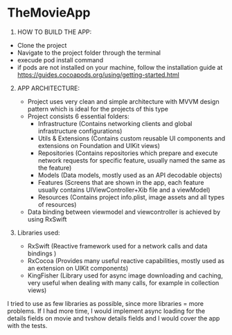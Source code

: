 # TheMovieApp

1. HOW TO BUILD THE APP:
  - Clone the project
  - Navigate to the project folder through the terminal
  - execude pod install command
  - if pods are not installed on your machine, follow the installation guide at https://guides.cocoapods.org/using/getting-started.html

2. APP ARCHITECTURE:
   - Project uses very clean and simple architecture with MVVM design pattern which is ideal for the projects of this type
   - Project consists 6 essential folders:
      - Infrastructure (Contains networking clients and global infrastructure configurations)
      - Utils & Extensions (Contains custom reusable UI components and extensions on Foundation and UIKit views)
      - Repositories (Contains repositories which prepare and execute network requests for specific feature, usually named the same as the feature)
      - Models (Data models, mostly used as an API decodable objects)
      - Features (Screens that are shown in the app, each feature usually contains UIViewController+Xib file and a viewModel)
      - Resources (Contains project info.plist, image assets and all types of resources)
   - Data binding between viewmodel and viewcontroller is achieved by using RxSwift

3. Libraries used:
   - RxSwift (Reactive framework used for a network calls and data bindings )
   - RxCocoa (Provides many useful reactive capabilities, mostly used as an extension on UIKit components)
   - KingFisher (Library used for async image downloading and caching, very useful when dealing with many calls, for example in collection views)

I tried to use as few libraries as possible, since more libraries = more problems.
If I had more time, I would implement async loading for the details fields on movie and tvshow details fields and I would cover the app with the tests.

